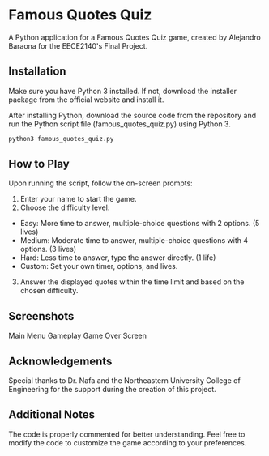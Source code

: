 # Famous Quotes Quiz
A Python application for a Famous Quotes Quiz game, created by Alejandro Baraona for the EECE2140's Final Project.

## Installation
Make sure you have Python 3 installed. If not, download the installer package from the official website and install it.

After installing Python, download the source code from the repository and run the Python script file (famous_quotes_quiz.py) using Python 3.
```python
python3 famous_quotes_quiz.py
```
## How to Play
Upon running the script, follow the on-screen prompts:

1. Enter your name to start the game.
2. Choose the difficulty level:
 - Easy: More time to answer, multiple-choice questions with 2 options. (5 lives)
 - Medium: Moderate time to answer, multiple-choice questions with 4 options. (3 lives)
 - Hard: Less time to answer, type the answer directly. (1 life)
 - Custom: Set your own timer, options, and lives.
3. Answer the displayed quotes within the time limit and based on the chosen difficulty.
## Screenshots
Main Menu
Gameplay
Game Over Screen

## Acknowledgements
Special thanks to Dr. Nafa and the Northeastern University College of Engineering for the support during the creation of this project.

## Additional Notes
The code is properly commented for better understanding. Feel free to modify the code to customize the game according to your preferences.
